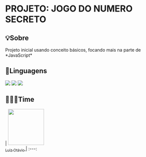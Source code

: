 <h1>PROJETO: JOGO DO NUMERO SECRETO</h1>

<h2>💡Sobre</h2>
  <p>Projeto inicial usando conceito básicos, focando mais na parte de *JavaScript*</p>

## 🚀Linguagens
<div>
  <img src="https://img.shields.io/badge/HTML-239120?style=for-the-badge&logo=html5&logoColor=white">
  <img src="https://img.shields.io/badge/CSS-239120?&style=for-the-badge&logo=css3&logoColor=white">
  <img src="https://img.shields.io/badge/JavaScript-F7DF1E?style=for-the-badge&logo=javascript&logoColor=black">
</div>

## 🧑🏻‍💻Time
| [<img loading="lazy" src="https://avatars.githubusercontent.com/u/158577981?s=400&u=38ceffe0e218010dad06a6a286472a270ffaf730&v=4"  width=115> <br><sub>Luiz Otávio</sub> ](  https://github.com/20TheGod) |
 :---: 

